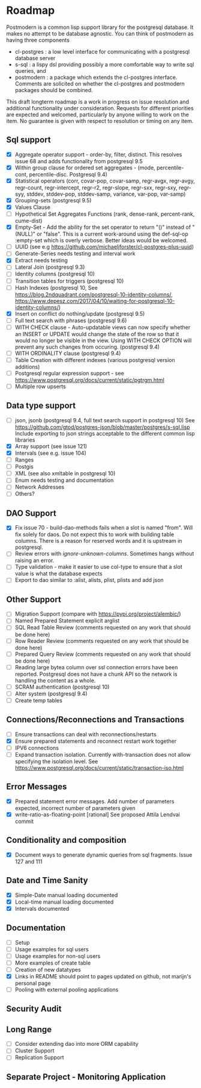 # Roadmap
Postmodern is a common lisp support library for the postgresql database. It makes
no attempt to be database agnostic. You can think of postmodern as having three components
- cl-postgres : a low level interface for communicating with a postgresql database server
- s-sql : a lispy dsl providing possibly a more comfortable way to write sql queries, and
- postmodern : a package which extends the cl-postgres interface. Comments are solicited on
  whether the cl-postgres and postmodern packages should be combined.

This draft longterm roadmap is a work in progress on issue resolution and additional
functionality under consideration. Requests for different priorities are expected and
welcomed, particularly by anyone willing to work on the item.
No guarantee is given with respect to resolution or timing on any item.

## Sql support
- [X]   Aggregate operator support - order-by, filter, distinct. This resolves issue 68
        and adds functionality from postgresql 9.5
- [X]   Within group clause for ordered set aggregates - (mode, percentile-cont, percentile-disc. Postgresql 9.4)
- [X]   Statistical operators (corr, covar-pop, covar-samp, regr-avgx, regr-avgy, regr-count,
        regr-intercept, regr-r2, regr-slope, regr-sxx, regr-sxy, regr-syy, stddev, stddev-pop,
        stddev-samp, variance, var-pop, var-samp)
- [X]   Grouping-sets (postgresql 9.5)
- [X]   Values Clause
- [ ]   Hypothetical Set Aggregates Functions (rank, dense-rank, percent-rank, cume-dist)
- [X]   Empty-Set - Add the ability for the set operator to return "()" instead of "(NULL)" or "false".
        This is a current work-around using the def-sql-op :empty-set which is overly verbose. Better ideas would be welcomed.
- [ ]   UUID (see e.g  https://github.com/michaeljforster/cl-postgres-plus-uuid)
- [ ]   Generate-Series needs testing and interval work
- [X]   Extract needs testing
- [ ]   Lateral Join (postgresql 9.3)
- [ ]   Identity columns (postgresql 10)
- [ ]   Transition tables for triggers (postgresql 10)
- [ ]   Hash Indexes (postgresql 10, See https://blog.2ndquadrant.com/postgresql-10-identity-columns/,
        https://www.depesz.com/2017/04/10/waiting-for-postgresql-10-identity-columns/)
- [X]   Insert on conflict do nothing/update (postgresql 9.5)
- [ ]   Full text search with phrases (postgresql 9.6)
- [ ]   WITH CHECK clause - Auto-updatable views can now specify whether an INSERT or UPDATE
        would change the state of the row so that it would no longer be visible in the view.
        Using WITH CHECK OPTION will prevent any such changes from occuring. (postgresql 9.4)
- [ ]   WITH ORDINALITY clause (postgresql 9.4)
- [ ]   Table Creation with different indexes (various postgresql version additions)
- [ ]   Postgresql regular expression support - see https://www.postgresql.org/docs/current/static/pgtrgm.html
- [ ]   Multiple row upserts

## Data type support
- [ ]   json, jsonb (postgresql 9.4, full text search support in postgresql 10) See
        https://github.com/gtod/postgres-json/blob/master/postgres/s-sql.lisp
        Include exporting to json strings acceptable to the different common lisp libraries
- [X]   Array support (see issue 121)
- [X]   Intervals (see e.g. issue 104)
- [ ]   Ranges
- [ ]   Postgis
- [ ]   XML (see also xmltable in postgresql 10)
- [ ]   Enum needs testing and documentation
- [ ]   Network Addresses
- [ ]   Others?

## DAO Support
- [X]   Fix issue 70 - build-dao-methods fails when a slot is named "from".
Will fix solely for daos. Do not expect this to work with building table columns.
There is a reason for reserved words and it is upstream in postgresql.
- [ ]   Review errors with *ignore-unknown-columns*. Sometimes hangs without raising an error.
- [ ]   Type validation - make it easier to use col-type to ensure that a slot value is what the database expects
- [ ]   Export to dao similar to :alist, alists, plist, plists and add json

## Other Support
- [ ]   Migration Support (compare with https://pypi.org/project/alembic/)
- [ ]   Named Prepared Statement explicit arglist
- [ ]   SQL Read Table Review (comments requested on any work that should be done here)
- [ ]   Row Reader Review (comments requested on any work that should be done here)
- [ ]   Prepared Query Review (comments requested on any work that should be done here)
- [ ]   Reading large bytea column over ssl connection errors have been reported. Postgresql does not
        have a chunk API so the network is handling the content as a whole.
- [ ]   SCRAM authentication (postgresql 10)
- [ ]   Alter system (postgresql 9.4)
- [ ]   Create temp tables

## Connections/Reconnections and Transactions
- [ ]   Ensure transactions can deal with reconnections/restarts
- [X]   Ensure prepared statements and reconnect restart work together
- [ ]   IPV6 connections
- [ ]   Expand transaction isolation. Currently with-transaction does not allow specifying the isolation level.
        See https://www.postgresql.org/docs/current/static/transaction-iso.html

## Error Messages
- [X]   Prepared statement error messages. Add number of parameters expected, incorrect number of parameters given
- [X]   write-ratio-as-floating-point [rational] See proposed Attila Lendvai commit

## Conditionality and composition
- [X]   Document ways to generate dynamic queries from sql fragments. Issue 127 and 111

## Date and Time Sanity
- [X]   Simple-Date manual loading documented
- [X]   Local-time manual loading documented
- [X]   Intervals documented

## Documentation
- [ ]   Setup
- [ ]   Usage examples for sql users
- [ ]   Usage examples for non-sql users
- [ ]   More examples of create table
- [ ]   Creation of new datatypes
- [X]   Links in README should point to pages updated on github, not marijn's personal page
- [ ]   Pooling with external pooling applications

## Security Audit

## Long Range
- [ ]   Consider extending dao into more ORM capability
- [ ]   Cluster Support
- [ ]   Replication Support

## Separate Project - Monitoring Application
